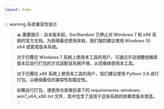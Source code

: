 ```yaml
---
layout: home
---
```


::: warning 系统兼容性提示
> **⚠️ 重要提示：自本版本起，SecRandom 已停止对 Windows 7 和 x86 系统的官方支持。为获得最佳使用体验，我们强烈建议使用 Windows 10 x64 或更高版本系统。** 
> 
> **对于仍需在 Windows 7 系统上使用本工具的用户，可通过手动调整依赖库版本后自行打包的方式适配该系统环境，从而继续使用本工具。** 
> 
> **对于仍需在 x86 系统上使用本工具的用户，我们建议使用 Python 3.8 进行打包，以确保最佳的兼容性和稳定性。** 
> 
> **如需自行打包，请使用仓库根目录下的 requirements-windows-win7_x64_x86.txt 文件，其中包含了适用于这些系统的依赖库版本信息。** 
:::

<Download />
